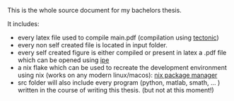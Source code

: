 This is the whole source document for my bachelors thesis.

It includes:
- every latex file used to compile main.pdf (compilation using [tectonic](https://tectonic-typesetting.github.io/en-US/))
- every non self created file is located in input folder.
- every self created figure is either compiled or present in latex a .pdf file which can be opened using [ipe](https://ipe.otfried.org/)
- a nix flake which can be used to recreate the development environment using nix (works on any modern linux/macos): [nix package manager](https://nixos.org/)
- src folder will also include every program (python, matlab, smath, ... ) written in the course of writing this thesis. (but not at this moment!)
